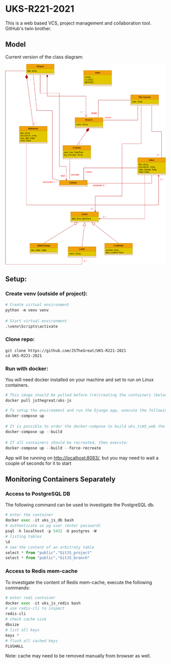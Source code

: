 # UKS-R221-2021


This is a web based VCS, project management and collaboration tool. GitHub's twin brother.

## Model
Current version of the class diagram:

![class diagram](https://github.com/JSTheGreat/UKS-R221-2021/blob/develop/uml/oop_diagram.drawio.png?raw=true)

## Setup:

### Create venv (outside of project):

```python
# Create virtual environment
python -m venv venv

# Start virtual environment
.\venv\Scripts\activate
```

### Clone repo:

```
git clone https://github.com/JSTheGreat/UKS-R221-2021
cd UKS-R221-2021
```

### Run with docker:

You will need docker installed on your machine and set to run on Linux containers.

```python
# This image should be pulled before (re)creating the containers (below)
docker pull jsthegreat/uks-js
```

```python
# To setup the environment and run the Django app, execute the following command:
docker-compose up

# It is possible to order the docker-compose to build uks_tim5_web the container:
docker-compose up --build

# If all containers should be recreated, then execute:
docker-compose up --build --force-recreate
```

App will be running on [http://localhost:8083/](http://localhost:8083/), but you may need to wait a couple of seconds for it to start


## Monitoring Containers Separately

### Access to PostgreSQL DB

The following command can be used to investigate the PostgreSQL db.

```python
# enter the container
docker exec -it uks_js_db bash
# authenticate as pg user (enter password)
psql -h localhost -p 5432 -U postgres -W
# listing tables 
\d 
# see the content of an arbitraty table
select * from "public"."GitJS_project"
select * from "public"."GitJS_branch"
```

### Access to Redis mem-cache

To investigate the content of Redis mem-cache, execute the following commands:

```python
# enter redi container
docker exec -it uks_js_redis bash
# use redis-cli to inspect
redis-cli
# check cache size
dbsize
# list all keys
keys *
# flush all cached keys
FLUSHALL
```

Note: cache may need to be removed manually from browser as well.

